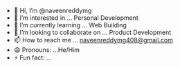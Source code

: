 - 👋 Hi, I’m @naveenreddymg
- 👀 I’m interested in ... Personal Development
- 🌱 I’m currently learning ... Web Building
- 💞️ I’m looking to collaborate on ... Product Development
- 📫 How to reach me ... naveenreddymg408@gmail.com
- 😄 Pronouns: ...He/Him
- ⚡ Fun fact: ...

<!---
naveenreddymg/naveenreddymg is a ✨ special ✨ repository because its `README.md` (this file) appears on your GitHub profile.
You can click the Preview link to take a look at your changes.
--->
